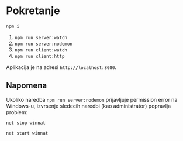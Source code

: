 # Pokretanje

`npm i`

1. `npm run server:watch`
2. `npm run server:nodemon`
3. `npm run client:watch`
4. `npm run client:http`

Aplikacija je na adresi `http://localhost:8080`.

## Napomena

Ukoliko naredba `npm run server:nodemon` prijavljuje permission error na Windows-u, izvrsenje sledecih naredbi (kao administrator) popravlja problem:

`net stop winnat`

`net start winnat`
